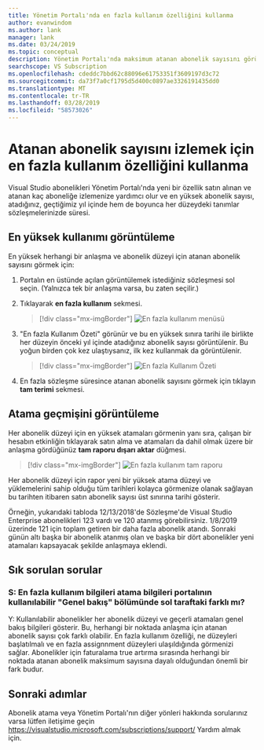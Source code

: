 ```yaml
---
title: Yönetim Portalı'nda en fazla kullanım özelliğini kullanma
author: evanwindom
ms.author: lank
manager: lank
ms.date: 03/24/2019
ms.topic: conceptual
description: Yönetim Portalı'nda maksimum atanan abonelik sayısını görüntülemeyi öğrenin
searchscope: VS Subscription
ms.openlocfilehash: cdeddc7bbd62c88096e61753351f3609197d3c72
ms.sourcegitcommit: da73f7a0cf1795d5d400c0897ae3326191435dd0
ms.translationtype: MT
ms.contentlocale: tr-TR
ms.lasthandoff: 03/28/2019
ms.locfileid: "58573026"
---
```

# <a name="using-the-maximum-usage-feature-to-track-the-number-of-assigned-subscriptions"></a>Atanan abonelik sayısını izlemek için en fazla kullanım özelliğini kullanma

Visual Studio abonelikleri Yönetim Portalı'nda yeni bir özellik satın alınan ve atanan kaç aboneliğe izlemenize yardımcı olur ve en yüksek abonelik sayısı, atadığınız, geçtiğimiz yıl içinde hem de boyunca her düzeydeki tanımlar sözleşmelerinizde süresi. 

## <a name="viewing-maximum-usage"></a>En yüksek kullanımı görüntüleme

En yüksek herhangi bir anlaşma ve abonelik düzeyi için atanan abonelik sayısını görmek için:

1. Portalın en üstünde açılan görüntülemek istediğiniz sözleşmesi sol seçin. (Yalnızca tek bir anlaşma varsa, bu zaten seçilir.)

2. Tıklayarak **en fazla kullanım** sekmesi.  
    > [!div class="mx-imgBorder"]
    > ![En fazla kullanım menüsü](_img/maximum-usage/maximum-usage-menu.png)

3. "En fazla Kullanım Özeti" görünür ve bu en yüksek sınıra tarihi ile birlikte her düzeyin önceki yıl içinde atadığınız abonelik sayısı görüntülenir.  Bu yoğun birden çok kez ulaştıysanız, ilk kez kullanmak da görüntülenir. 
    > [!div class="mx-imgBorder"]
    > ![En fazla Kullanım Özeti](_img/maximum-usage/maximum-usage-summary.png)

4.  En fazla sözleşme süresince atanan abonelik sayısını görmek için tıklayın **tam terimi** sekmesi.

## <a name="viewing-assignment-history"></a>Atama geçmişini görüntüleme

Her abonelik düzeyi için en yüksek atamaları görmenin yanı sıra, çalışan bir hesabın etkinliğin tıklayarak satın alma ve atamaları da dahil olmak üzere bir anlaşma gördüğünüz **tam raporu dışarı aktar** düğmesi.  

> [!div class="mx-imgBorder"]
> ![En fazla kullanım tam raporu](_img/maximum-usage/maximum-usage-full-report.png)

Her abonelik düzeyi için rapor yeni bir yüksek atama düzeyi ve yüklemelerini sahip olduğu tüm tarihleri kolayca görmenize olanak sağlayan bu tarihten itibaren satın abonelik sayısı üst sınırına tarihi gösterir.  

Örneğin, yukarıdaki tabloda 12/13/2018'de Sözleşme'de Visual Studio Enterprise abonelikleri 123 vardı ve 120 atanmış görebilirsiniz.  1/8/2019 üzerinde 121 için toplam getiren bir daha fazla abonelik atandı.  Sonraki günün altı başka bir abonelik atanmış olan ve başka bir dört abonelikler yeni atamaları kapsayacak şekilde anlaşmaya eklendi.  

## <a name="frequently-asked-questions"></a>Sık sorulan sorular
### <a name="q-how-is-the-information-in-the-maximum-usage-different-from-the-assignment-information-available-in-the-overview-section-on-the-left-side-of-the-portal"></a>S: En fazla kullanım bilgileri atama bilgileri portalının kullanılabilir "Genel bakış" bölümünde sol taraftaki farklı mı?

Y:  Kullanılabilir abonelikler her abonelik düzeyi ve geçerli atamaları genel bakış bilgileri gösterir.  Bu, herhangi bir noktada anlaşma için atanan abonelik sayısı çok farklı olabilir.  En fazla kullanım özelliği, ne düzeyleri başlatılmalı ve en fazla assignnment düzeyleri ulaşıldığında görmenizi sağlar.  Abonelikler için faturalama true artırma sırasında herhangi bir noktada atanan abonelik maksimum sayısına dayalı olduğundan önemli bir fark budur. 

## <a name="next-steps"></a>Sonraki adımlar
Abonelik atama veya Yönetim Portalı'nın diğer yönleri hakkında sorularınız varsa lütfen iletişime geçin https://visualstudio.microsoft.com/subscriptions/support/ Yardım almak için. 